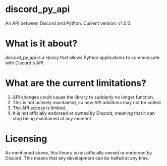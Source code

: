 # discord_py_api
An API between Discord and Python. Current version: v1.0.0.

# What is it about?
discord_py_api is a library that allows Python applications to communicate with Discord's API. 

# What are the current limitations?
1. API changes could cause the library to suddenly no longer function. 
2. This is not actively maintained, so new API additions may not be added.
3. The API access is limited.
4. It is not officially endorsed or owned by Discord, meaning that it can stop being maintained
at any moment.

# Licensing
As mentioned above, this library is not officially owned or endorsed by Discord. This means that 
any development can be halted at any time.